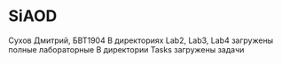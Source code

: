 # SiAOD
Сухов Дмитрий, БВТ1904
В директориях Lab2, Lab3, Lab4 загружены полные лабораторные
В директории Tasks загружены задачи

